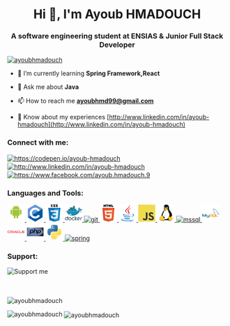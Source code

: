 <h1 align="center">Hi 👋, I'm Ayoub HMADOUCH</h1>
<h3 align="center">A software engineering student at ENSIAS & Junior Full Stack Developer</h3>

<p align="left"> <a href="https://github.com/ryo-ma/github-profile-trophy"><img src="https://github-profile-trophy.vercel.app/?username=ayoubhmadouch" alt="ayoubhmadouch" /></a> </p>

- 🌱 I’m currently learning **Spring Framework,React**

- 💬 Ask me about **Java**

- 📫 How to reach me **ayoubhmd99@gmail.com**

- 📄 Know about my experiences [http://www.linkedin.com/in/ayoub-hmadouch](http://www.linkedin.com/in/ayoub-hmadouch)

<h3 align="left">Connect with me:</h3>
<p align="left">
<a href="https://codepen.io/https://codepen.io/ayoub-hmadouch" target="blank"><img align="center" src="https://raw.githubusercontent.com/rahuldkjain/github-profile-readme-generator/master/src/images/icons/Social/codepen.svg" alt="https://codepen.io/ayoub-hmadouch" height="30" width="40" /></a>
<a href="https://linkedin.com/in/http://www.linkedin.com/in/ayoub-hmadouch" target="blank"><img align="center" src="https://raw.githubusercontent.com/rahuldkjain/github-profile-readme-generator/master/src/images/icons/Social/linked-in-alt.svg" alt="http://www.linkedin.com/in/ayoub-hmadouch" height="30" width="40" /></a>
<a href="https://fb.com/https://www.facebook.com/ayoub.hmadouch.9" target="blank"><img align="center" src="https://raw.githubusercontent.com/rahuldkjain/github-profile-readme-generator/master/src/images/icons/Social/facebook.svg" alt="https://www.facebook.com/ayoub.hmadouch.9" height="30" width="40" /></a>
</p>

<h3 align="left">Languages and Tools:</h3>
<p align="left"> <a href="https://developer.android.com" target="_blank"> <img src="https://raw.githubusercontent.com/devicons/devicon/master/icons/android/android-original-wordmark.svg" alt="android" width="40" height="40"/> </a> <a href="https://www.cprogramming.com/" target="_blank"> <img src="https://raw.githubusercontent.com/devicons/devicon/master/icons/c/c-original.svg" alt="c" width="40" height="40"/> </a> <a href="https://www.w3schools.com/css/" target="_blank"> <img src="https://raw.githubusercontent.com/devicons/devicon/master/icons/css3/css3-original-wordmark.svg" alt="css3" width="40" height="40"/> </a> <a href="https://www.docker.com/" target="_blank"> <img src="https://raw.githubusercontent.com/devicons/devicon/master/icons/docker/docker-original-wordmark.svg" alt="docker" width="40" height="40"/> </a> <a href="https://git-scm.com/" target="_blank"> <img src="https://www.vectorlogo.zone/logos/git-scm/git-scm-icon.svg" alt="git" width="40" height="40"/> </a> <a href="https://www.w3.org/html/" target="_blank"> <img src="https://raw.githubusercontent.com/devicons/devicon/master/icons/html5/html5-original-wordmark.svg" alt="html5" width="40" height="40"/> </a> <a href="https://www.java.com" target="_blank"> <img src="https://raw.githubusercontent.com/devicons/devicon/master/icons/java/java-original.svg" alt="java" width="40" height="40"/> </a> <a href="https://developer.mozilla.org/en-US/docs/Web/JavaScript" target="_blank"> <img src="https://raw.githubusercontent.com/devicons/devicon/master/icons/javascript/javascript-original.svg" alt="javascript" width="40" height="40"/> </a> <a href="https://www.linux.org/" target="_blank"> <img src="https://raw.githubusercontent.com/devicons/devicon/master/icons/linux/linux-original.svg" alt="linux" width="40" height="40"/> </a> <a href="https://www.microsoft.com/en-us/sql-server" target="_blank"> <img src="https://www.svgrepo.com/show/303229/microsoft-sql-server-logo.svg" alt="mssql" width="40" height="40"/> </a> <a href="https://www.mysql.com/" target="_blank"> <img src="https://raw.githubusercontent.com/devicons/devicon/master/icons/mysql/mysql-original-wordmark.svg" alt="mysql" width="40" height="40"/> </a> <a href="https://www.oracle.com/" target="_blank"> <img src="https://raw.githubusercontent.com/devicons/devicon/master/icons/oracle/oracle-original.svg" alt="oracle" width="40" height="40"/> </a> <a href="https://www.php.net" target="_blank"> <img src="https://raw.githubusercontent.com/devicons/devicon/master/icons/php/php-original.svg" alt="php" width="40" height="40"/> </a> <a href="https://www.python.org" target="_blank"> <img src="https://raw.githubusercontent.com/devicons/devicon/master/icons/python/python-original.svg" alt="python" width="40" height="40"/> </a> <a href="https://spring.io/" target="_blank"> <img src="https://www.vectorlogo.zone/logos/springio/springio-icon.svg" alt="spring" width="40" height="40"/> </a> </p>

<h3 align="left">Support:</h3>
<p><a href="https://www.buymeacoffee.com/Support me"> <img align="left" src="https://cdn.buymeacoffee.com/buttons/v2/default-yellow.png" height="50" width="210" alt="Support me" /></a></p>
<br>
<br>
<br>

<p><img align="center" src="https://github-readme-streak-stats.herokuapp.com/?user=ayoubhmadouch&" alt="ayoubhmadouch" /></p>
<p><img align="left" src="https://github-readme-stats.vercel.app/api/top-langs?username=ayoubhmadouch&show_icons=true&locale=en&layout=compact" alt="ayoubhmadouch" /></p>

<p>&nbsp;<img align="center" src="https://github-readme-stats.vercel.app/api?username=ayoubhmadouch&show_icons=true&locale=en" alt="ayoubhmadouch" /></p>


